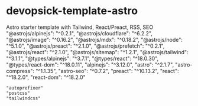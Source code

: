 # devopsick-template-astro
Astro starter template with Tailwind, React/Preact, RSS, SEO
    "@astrojs/alpinejs": "^0.2.1",
    "@astrojs/cloudflare": "^6.2.2",
    "@astrojs/image": "^0.16.2",
    "@astrojs/mdx": "^0.18.2",
    "@astrojs/node": "^5.1.0",
    "@astrojs/preact": "^2.1.0",
    "@astrojs/prefetch": "^0.2.1",
    "@astrojs/react": "^2.1.0",
    "@astrojs/sitemap": "^1.2.1",
    "@astrojs/tailwind": "^3.1.1",
    "@types/alpinejs": "^3.7.1",
    "@types/react": "^18.0.30",
    "@types/react-dom": "^18.0.11",
    "alpinejs": "^3.12.0",
    "astro": "^2.1.7",
    "astro-compress": "^1.1.35",
    "astro-seo": "^0.7.2",
    "preact": "^10.13.2",
    "react": "^18.2.0",
    "react-dom": "^18.2.0"

    "autoprefixer"
    "postcss"
    "tailwindcss"
